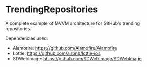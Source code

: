 # TrendingRepositories
A complete example of MVVM architecture for GitHub's trending repositories.

Dependencies used:

- Alamorire: https://github.com/Alamofire/Alamofire
- Lottie: https://github.com/airbnb/lottie-ios
- SDWebImage: https://github.com/SDWebImage/SDWebImage
